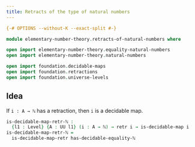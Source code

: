 ```yaml
---
title: Retracts of the type of natural numbers
---
```


```agda
{-# OPTIONS --without-K --exact-split #-}

module elementary-number-theory.retracts-of-natural-numbers where

open import elementary-number-theory.equality-natural-numbers
open import elementary-number-theory.natural-numbers

open import foundation.decidable-maps
open import foundation.retractions
open import foundation.universe-levels
```

## Idea

If `i : A → ℕ` has a retraction, then `i` is a decidable map.

```agda
is-decidable-map-retr-ℕ :
  {l1 : Level} {A : UU l1} (i : A → ℕ) → retr i → is-decidable-map i
is-decidable-map-retr-ℕ =
  is-decidable-map-retr has-decidable-equality-ℕ
```
